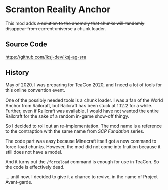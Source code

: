# Scranton Reality Anchor

This mod adds ~~a solution to the anomaly that chunks will randomly disappear from current universe~~ a chunk loader.

## Source Code

https://github.com/lksj-dev/lksj-ag-sra

## History

May of 2020. I was preparing for TeaCon 2020, and I need a lot of tools for this online convention event. 

One of the possibly needed tools is a chunk loader. I was a fan of the World Anchor from Railcraft, but Railcraft has 
been stuck at 1.12.2 for a while. Further, even if Railcraft was available, I would have not wanted the entire 
Railcraft for the sake of a random in-game show-off thingy. 

So I decided to roll out an re-implementation. The mod name is a reference to the contraption with the same name from 
*SCP Fundation* series.

The code part was easy because Minecraft itself got a new command to 
force-load chunks. However, the mod did not come into fruition because it still does not have a model. 

And it turns out the `/forceload` command is enough for use in TeaCon. So the code is effectively dead.

... until now. I decided to give it a chance to revive, in the name of Project Avant-garde. 